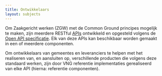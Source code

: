 ```yaml
---
title: Ontwikkelaars
layout: subjects
---
```


Om Zaakgericht werken (ZGW) met de Common Ground principes mogelijk te maken, 
zijn meerdere RESTful [APIs](./apis/index) ontwikkeld en opgesteld volgens de 
[Open API specificatie][oas3]. Elk van deze APIs kan beschikbaar worden gemaakt
in een of meerdere componenten.

[oas3]: https://swagger.io/specification/

Om ontwikkelaars van gemeentes en leveranciers te helpen met het realiseren 
van, en aansluiten op, verschillende producten die volgens deze standaard 
werken, zijn door VNG referentie implementaties gerealiseerd van elke API 
(hierna: referentie componenten).
